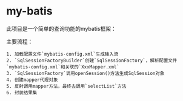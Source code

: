 # my-batis

此项目是一个简单的查询功能的mybatis框架：

主要流程：

	1. 加载配置文件`mybatis-config.xml`生成输入流
 	2. `SqlSessionFactoryBuilder`创建`SqlSessionFactory`，解析配置文件`mybatis-config.xml`和关联的`XxxMapper.xml`
 	3. `SqlSessionFactory`调用openSession()方法生成SqlSession对象
 	4. 创建mapper代理对象
 	5. 反射调用mapper方法，最终去调用`selectList`方法
 	6. 封装结果集